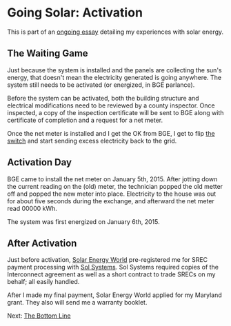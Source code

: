 <!-- title: Activating the Solar PV System -->
<!-- categories: howto,essay -->
<!-- tags: solar -->
<!-- published: 2014-12-07T15:52:00-05:00 -->
<!-- updated: 2014-12-20T15:52:00-05:00 -->
<!-- summary: Part of the Going Solar series. The solar PV system isn't complete until it's activated. -->

# Going Solar: Activation

This is part of an [ongoing essay](/v2/solar/) detailing my experiences with solar energy.

## The Waiting Game

Just because the system is installed and the panels are collecting the sun's energy, that doesn't mean the electricity generated is going anywhere. The system still needs to be activated (or energized, in BGE parlance).

Before the system can be activated, both the building structure and electrical modifications need to be reviewed by a county inspector. Once inspected, a copy of the inspection certificate will be sent to BGE along with certificate of completion and a request for a net meter.

Once the net meter is installed and I get the OK from BGE, I get to flip [the switch](https://www.flickr.com/photos/techmsg/15957424891/in/set-72157649099138418) and start sending excess electricity back to the grid.

## Activation Day

BGE came to install the net meter on January 5th, 2015. After jotting down the current reading on the (old) meter, the technician popped the old metter off and popped the new meter into place. Electricity to the house was out for about five seconds during the exchange, and afterward the net meter read 00000 kWh.

The system was first energized on January 6th, 2015.

## After Activation

Just before activation, [Solar Energy World](www.solarenergyworld.com) pre-registered me for SREC payment processing with [Sol Systems](http://www.solsystemscompany.com/). Sol Systems required copies of the Interconnect agreement as well as a short contract to trade SRECs on my behalf; all easily handled.

After I made my final payment, Solar Energy World applied for my Maryland grant. They also will send me a warranty booklet.

Next: [The Bottom Line](/v2/solar/solar-ongoing.html)

